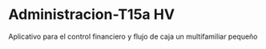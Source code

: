 # Administracion-T15a HV
Aplicativo para el control financiero y flujo de caja un multifamiliar pequeño
